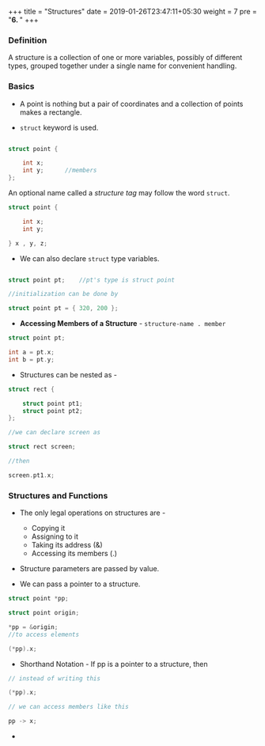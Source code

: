+++
title = "Structures"
date =  2019-01-26T23:47:11+05:30
weight = 7
pre = "<b>6. </b>"
+++

### Definition

A structure is a collection of one or more variables, possibly of different types, grouped together under a single name for convenient handling.

### Basics

- A point is nothing but a pair of coordinates and a collection of points makes a rectangle.

- `struct` keyword is used.

```c

struct point {

	int x;		
	int y;		//members
};
```

An optional name called a _structure tag_ may follow the word `struct`.

```c
struct point {

	int x;
	int y;

} x , y, z;
```

- We can also declare `struct` type variables.

```c

struct point pt;	//pt's type is struct point

//initialization can be done by

struct point pt = { 320, 200 };
```

- **Accessing Members of a Structure** - `structure-name . member`

```c
struct point pt;

int a = pt.x;
int b = pt.y;
```

- Structures can be nested as - 

```c
struct rect {

	struct point pt1;
	struct point pt2;
};

//we can declare screen as

struct rect screen;

//then

screen.pt1.x;
```

### Structures and Functions
- The only legal operations on structures are -
	- Copying it
	- Assigning to it
	- Taking its address (&)
	- Accessing its members (.)
 
- Structure parameters are passed by value.

- We can pass a pointer to a structure.

```c
struct point *pp;

struct point origin;

*pp = &origin;
//to access elements

(*pp).x;
```

- Shorthand Notation - If pp is a pointer to a structure, then

```c
// instead of writing this

(*pp).x;

// we can access members like this

pp -> x;
```

- 